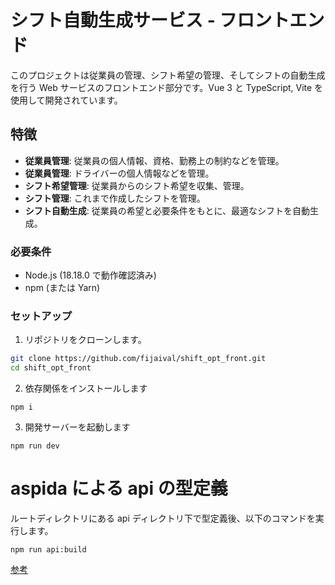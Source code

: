 # シフト自動生成サービス - フロントエンド

このプロジェクトは従業員の管理、シフト希望の管理、そしてシフトの自動生成を行う Web サービスのフロントエンド部分です。Vue 3 と TypeScript, Vite を使用して開発されています。

## 特徴

- **従業員管理**: 従業員の個人情報、資格、勤務上の制約などを管理。
- **従業員管理**: ドライバーの個人情報などを管理。
- **シフト希望管理**: 従業員からのシフト希望を収集、管理。
- **シフト管理**: これまで作成したシフトを管理。
- **シフト自動生成**: 従業員の希望と必要条件をもとに、最適なシフトを自動生成。

### 必要条件

- Node.js (18.18.0 で動作確認済み)
- npm (または Yarn)

### セットアップ

1. リポジトリをクローンします。

```bash
git clone https://github.com/fijaival/shift_opt_front.git
cd shift_opt_front
```

2. 依存関係をインストールします

```
npm i
```

3. 開発サーバーを起動します

```
npm run dev
```

# aspida による api の型定義

ルートディレクトリにある api ディレクトリ下で型定義後、以下のコマンドを実行します。

```
npm run api:build
```

[参考](https://github.com/aspida/aspida)
